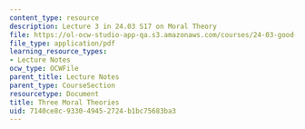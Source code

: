```yaml
---
content_type: resource
description: Lecture 3 in 24.03 S17 on Moral Theory
file: https://ol-ocw-studio-app-qa.s3.amazonaws.com/courses/24-03-good-food-ethics-and-politics-of-food-spring-2017/7140ce8c933049452724b1bc75683ba3_MIT24_03S17_lec03.pdf
file_type: application/pdf
learning_resource_types:
- Lecture Notes
ocw_type: OCWFile
parent_title: Lecture Notes
parent_type: CourseSection
resourcetype: Document
title: Three Moral Theories
uid: 7140ce8c-9330-4945-2724-b1bc75683ba3
---
```

